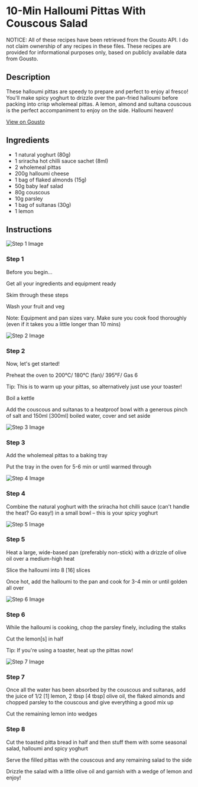 # 10-Min Halloumi Pittas With Couscous Salad

NOTICE: All of these recipes have been retrieved from the Gousto API. I do not claim ownership of any recipes in these files. These recipes are provided for informational purposes only, based on publicly available data from Gousto.

## Description

These halloumi pittas are speedy to prepare and perfect to enjoy al fresco! You'll make spicy yoghurt to drizzle over the pan-fried halloumi before packing into crisp wholemeal pittas. A lemon, almond and sultana couscous is the perfect accompaniment to enjoy on the side. Halloumi heaven!

[View on Gousto](https://www.gousto.co.uk/recipes/cookbook/10-min-halloumi-pittas-with-couscous-salad)

## Ingredients

- 1 natural yoghurt (80g)
- 1 sriracha hot chilli sauce sachet (8ml)
- 2 wholemeal pittas
- 200g halloumi cheese
- 1 bag of flaked almonds (15g)
- 50g baby leaf salad
- 80g couscous
- 10g parsley
- 1 bag of sultanas (30g)
- 1 lemon

## Instructions

![Step 1 Image](https://production-media.gousto.co.uk/cms/recipe-step-image/2181.-step-1-x200.jpg)

### Step 1

Before you begin...

Get all your ingredients and equipment ready

Skim through these steps

Wash your fruit and veg

Note: Equipment and pan sizes vary. Make sure you cook food thoroughly (even if it takes you a little longer than 10 mins)

![Step 2 Image](https://production-media.gousto.co.uk/cms/recipe-step-image/2181.-step-2-x200.jpg)

### Step 2

Now, let's get started!

Preheat the oven to 200°C/ 180°C (fan)/ 395°F/ Gas 6

Tip: This is to warm up your pittas, so alternatively just use your toaster!

Boil a kettle

Add the couscous and sultanas to a heatproof bowl with a generous pinch of salt and 150ml <span class="text-danger">[300ml]</span> boiled water, cover and set aside

![Step 3 Image](https://production-media.gousto.co.uk/cms/recipe-step-image/2181.-step-3-x200.jpg)

### Step 3

Add the wholemeal pittas to a baking tray

Put the tray in the oven for 5-6 min or until warmed through

![Step 4 Image](https://production-media.gousto.co.uk/cms/recipe-step-image/2181.-step-4-x200.jpg)

### Step 4

Combine the natural yoghurt with the sriracha hot chilli sauce (can't handle the heat? Go easy!) in a small bowl – this is your spicy yoghurt

![Step 5 Image](https://production-media.gousto.co.uk/cms/recipe-step-image/2181.-step-5-x200.jpg)

### Step 5

Heat a large, wide-based pan (preferably non-stick) with a drizzle of olive oil over a medium-high heat

Slice the halloumi into 8 <span class="text-danger">[16]</span> slices

Once hot, add the halloumi to the pan and cook for 3-4 min or until golden all over

![Step 6 Image](https://production-media.gousto.co.uk/cms/recipe-step-image/2181.-step-6-x200.jpg)

### Step 6

While the halloumi is cooking, chop the parsley finely, including the stalks

Cut the lemon<span class="text-danger">[s]</span> in half

Tip: If you're using a toaster, heat up the pittas now!

![Step 7 Image](https://production-media.gousto.co.uk/cms/recipe-step-image/2181.-step-7-x200.jpg)

### Step 7

Once all the water has been absorbed by the couscous and sultanas, add the juice of 1/2 <span class="text-danger">[1]</span> lemon, 2 tbsp<span class="text-danger"> [4 tbsp]</span> olive oil, the flaked almonds and chopped parsley to the couscous and give everything a good mix up

Cut the remaining lemon into wedges

### Step 8

Cut the toasted pitta bread in half and then stuff them with some seasonal salad, halloumi and spicy yoghurt

Serve the filled pittas with the couscous and any remaining salad to the side

Drizzle the salad with a little olive oil and garnish with a wedge of lemon and enjoy!


